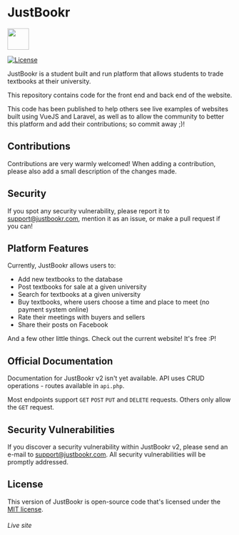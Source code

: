 # JustBookr

<img src="https://justbookr.com/images/logoDark.svg" width="48"/>

[![License](https://poser.pugx.org/laravel/lumen-framework/license.svg)](https://justbookr.com)

JustBookr is a student built and run platform that allows students to trade textbooks at their university.

This repository contains code for the front end and back end of the website.

This code has been published to help others see live examples of websites built using VueJS and Laravel, as well as to allow the community to better this platform and add their contributions; so commit away ;)!

## Contributions

Contributions are very warmly welcomed! When adding a contribution, please also add a small description of the changes made.

## Security

If you spot any security vulnerability, please report it to support@justbookr.com, mention it as an issue, or make a pull request if you can!

## Platform Features

Currently, JustBookr allows users to:
- Add new textbooks to the database
- Post textbooks for sale at a given university
- Search for textbooks at a given university
- Buy textbooks, where users choose a time and place to meet (no payment system online)
- Rate their meetings with buyers and sellers
- Share their posts on Facebook

And a few other little things. Check out the current website! It's free :P!

## Official Documentation

Documentation for JustBookr v2 isn't yet available. API uses CRUD operations - routes available in `api.php`.

Most endpoints support `GET` `POST` `PUT` and `DELETE` requests. Others only allow the `GET` request.

## Security Vulnerabilities

If you discover a security vulnerability within JustBookr v2, please send an e-mail to support@justbookr.com. All security vulnerabilities will be promptly addressed.

## License

This version of JustBookr is open-source code that's licensed under the [MIT license](http://opensource.org/licenses/MIT).

###### Live site

